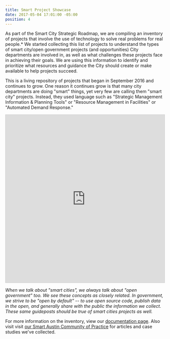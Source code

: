 ```yaml
---
title: Smart Project Showcase
date: 2017-05-04 17:01:00 -05:00
position: 4
---
```


As part of the Smart City Strategic Roadmap, we are compiling an inventory of projects that involve the use of technology to solve real problems for real people.* We started collecting this list of projects to understand the types of smart city/open government projects (and opportunities) City departments are involved in, as well as what challenges these projects face in achieving their goals. We are using this information to identify and prioritize what resources and guidance the City should create or make available to help projects succeed.

This is a living repository of projects that began in September 2016 and continues to grow. One reason it continues grow is that many city departments are doing "smart" things, yet very few are calling them "smart city" projects. Instead, they used language such as "Strategic Management Information & Planning Tools" or "Resource Management in Facilities" or "Automated Demand Response." 

<iframe class="airtable-embed" src="https://airtable.com/embed/shrw1eaApYvCI2fbE?backgroundColor=purple" frameborder="0" onmousewheel="" width="100%" height="533" style="background: transparent; border: 1px solid #ccc;">
</iframe>

*When we talk about "smart cities", we always talk about "open government" too. We see these concepts as closely related. In government, we strive to be "open by default" -- to use open source code, publish data in the open, and generally share with the public the information we collect. These same guideposts should be true of smart cities projects as well.* 

For more information on the inventory, view our [documentation page](https://opengovpartnership.bloomfire.com/posts/1365870). Also visit visit [our Smart Austin Community of Practice](https://smartaustin.bloomfire.com/) for articles and case studies we've collected.